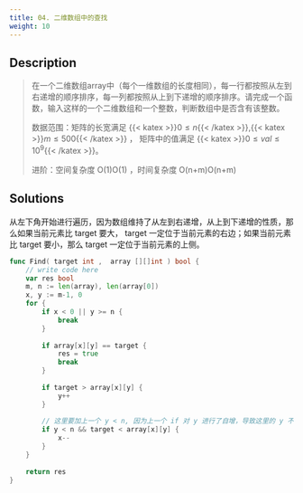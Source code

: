 ```yaml
---
title: 04. 二维数组中的查找
weight: 10
---
```


## Description
> 在一个二维数组array中（每个一维数组的长度相同），每一行都按照从左到右递增的顺序排序，每一列都按照从上到下递增的顺序排序。请完成一个函数，输入这样的一个二维数组和一个整数，判断数组中是否含有该整数。
>
> 数据范围：矩阵的长宽满足 {{< katex >}}$0 \le n${{< /katex >}},{{< katex >}}$m \le 500${{< /katex >}} ， 矩阵中的值满足 {{< katex >}}$0 \le val \le 10^9${{< /katex >}}。
>
> 进阶：空间复杂度 O(1)O(1) ，时间复杂度 O(n+m)O(n+m)


## Solutions

从左下角开始进行遍历，因为数组维持了从左到右递增，从上到下递增的性质，那么如果当前元素比 target 要大， target 一定位于当前元素的右边；如果当前元素比 target 要小，那么 target 一定位于当前元素的上侧。
```go
func Find( target int ,  array [][]int ) bool {
    // write code here
    var res bool
    m, n := len(array), len(array[0])
    x, y := m-1, 0
    for {
        if x < 0 || y >= n {
            break
        }
        
        if array[x][y] == target {
            res = true
            break
        }
        
        if target > array[x][y] {
            y++
        }
        
		// 这里要加上一个 y < n, 因为上一个 if 对 y 进行了自增，导致这里的 y 不一定合法
        if y < n && target < array[x][y] {
            x--
        }
    }
    
    return res
}
```
